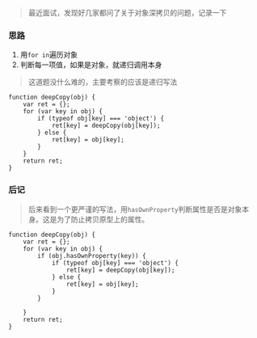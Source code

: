 > 最近面试，发现好几家都问了关于对象深拷贝的问题，记录一下

### 思路
1. 用`for in`遍历对象
2. 判断每一项值，如果是对象，就递归调用本身

> 这道题没什么难的，主要考察的应该是递归写法

```
function deepCopy(obj) {
	var ret = {};
	for (var key in obj) {
		if (typeof obj[key] === 'object') {
			ret[key] = deepCopy(obj[key]);
		} else {
			ret[key] = obj[key];
		}
	}
	return ret;
}
```

### 后记

> 后来看到一个更严谨的写法，用`hasOwnProperty`判断属性是否是对象本身。这是为了防止拷贝原型上的属性。
```
function deepCopy(obj) {
	var ret = {};
	for (var key in obj) {
		if (obj.hasOwnProperty(key)) {
			if (typeof obj[key] === 'object') {
				ret[key] = deepCopy(obj[key]);
			} else {
				ret[key] = obj[key];
			}	
		}
		
	}
	return ret;
}
```